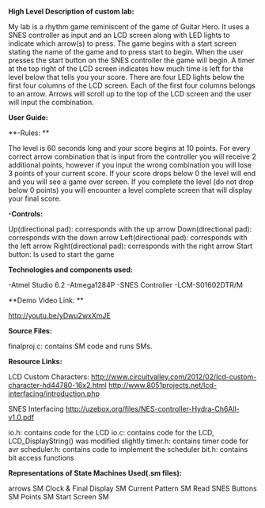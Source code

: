 **High Level Description of custom lab:**

My lab is a rhythm game reminiscent of the game of Guitar Hero. It uses a SNES controller as input and an LCD screen along with LED lights to indicate which arrow(s) to press. The game begins with a start screen stating the name of the game and to press start to begin. When the user presses the start button on the SNES controller the game will begin. A timer at the top right of the LCD screen indicates how much time is left for the level below that tells you your score. There are four LED lights below the first four columns of the LCD screen. Each of the first four columns belongs to an arrow. Arrows will scroll up to the top of the LCD screen and the user will input the combination.


**User Guide:**

**-Rules: **

The level is 60 seconds long and your score begins at 10 points.
For every correct arrow combination that is input from the controller you will receive 2 
additional points, however if you input the wrong combination you will lose 3 points of your 
current score. If your score drops below 0 the level will end 	and you will see a game over 
screen. If you complete the level (do not drop below  0 points) you will encounter a level 
complete screen that will display your final score.

**-Controls:**

Up(directional pad): corresponds with the up arrow
Down(directional pad): corresponds with the down arrow
Left(directional pad): corresponds with the left arrow
Right(directional pad): corresponds with the right arrow
Start button: Is used to start the game

**Technologies and components used:**

-Atmel Studio 6.2
-Atmega1284P
-SNES Controller
-LCM-S01602DTR/M


**Demo Video Link: **

http://youtu.be/yDwu2wxXmJE

**Source Files:**

finalproj.c: contains SM code and runs SMs.

**Resource Links:**

LCD Custom Characters:
http://www.circuitvalley.com/2012/02/lcd-custom-character-hd44780-16x2.html
http://www.8051projects.net/lcd-interfacing/introduction.php

SNES Interfacing
http://uzebox.org/files/NES-controller-Hydra-Ch6All-v1.0.pdf

io.h: contains code for the LCD
io.c: contains code for the LCD, LCD_DisplayString() was modified slightly
timer.h: contains timer code for avr
scheduler.h: contains code to implement the scheduler
bit.h: contains bit access functions

**Representations of State Machines Used(.sm files):**

arrows SM
Clock & Final Display SM
Current Pattern SM
Read SNES Buttons SM
Points SM
Start Screen SM
